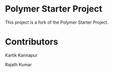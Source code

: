 # Polymer Starter Project

This project is a fork of the Polymer Starter Project.

# Contributors

Kartik Kannapur

Rajath Kumar

